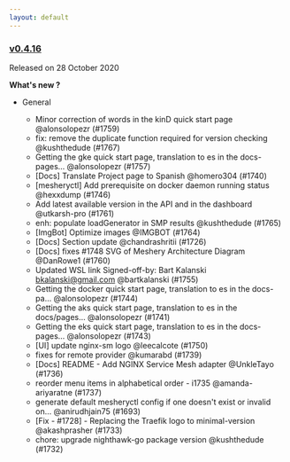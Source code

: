 ```yaml
---
layout: default
---
```


### [v0.4.16](https://github.com/layer5io/meshery/releases/tag/v0.4.16)

Released on 28 October 2020

**What's new ?**

- General

  - Minor correction of words in the kinD quick start page @alonsolopezr (#1759)
  - fix: remove the duplicate function required for version checking @kushthedude (#1767)
  - Getting the gke quick start page, translation to es in the docs-pages… @alonsolopezr (#1757)
  - [Docs] Translate Project page to Spanish @homero304 (#1740)
  - [mesheryctl] Add prerequisite on docker daemon running status @hexxdump (#1746)
  - Add latest available version in the API and in the dashboard @utkarsh-pro (#1761)
  - enh: populate loadGenerator in SMP results @kushthedude (#1765)
  - [ImgBot] Optimize images @IMGBOT (#1764)
  - [Docs] Section update @chandrashritii (#1726)
  - [Docs] fixes #1748 SVG of Meshery Architecture Diagram @DanRowe1 (#1760)
  - Updated WSL link Signed-off-by: Bart Kalanski bkalanski@gmail.com @bartkalanski (#1755)
  - Getting the docker quick start page, translation to es in the docs-pa… @alonsolopezr (#1744)
  - Getting the aks quick start page, translation to es in the docs/pages… @alonsolopezr (#1741)
  - Getting the eks quick start page, translation to es in the docs-pages… @alonsolopezr (#1743)
  - [UI] update nginx-sm logo @leecalcote (#1750)
  - fixes for remote provider @kumarabd (#1739)
  - [Docs] README - Add NGINX Service Mesh adapter @UnkleTayo (#1736)
  - reorder menu items in alphabetical order - i1735 @amanda-ariyaratne (#1737)
  - generate default mesheryctl config if one doesn't exist or invalid on… @anirudhjain75 (#1693)
  - [Fix - #1728] - Replacing the Traefik logo to minimal-version @akashprasher (#1733)
  - chore: upgrade nighthawk-go package version @kushthedude (#1732)

